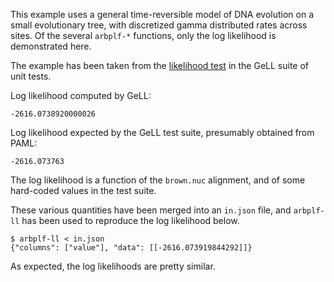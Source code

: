 This example uses a general time-reversible model of DNA evolution
on a small evolutionary tree,
with discretized gamma distributed rates across sites.
Of the several `arbplf-*` functions,
only the log likelihood is demonstrated here.

The example has been taken from the
[likelihood test](https://github.com/danielmoney/GeLL/blob/master/test/Likelihood/LikelihoodTest.java)
in the GeLL suite of unit tests.

Log likelihood computed by GeLL:
```
-2616.0738920000026
```

Log likelihood expected by the GeLL test suite,
presumably obtained from PAML:
```
-2616.073763
```

The log likelihood is a function of the `brown.nuc` alignment,
and of some hard-coded values in the test suite.

These various quantities have been merged into an `in.json` file,
and `arbplf-ll` has been used to reproduce the log likelihood below.

```shell
$ arbplf-ll < in.json
{"columns": ["value"], "data": [[-2616.073919844292]]}
```

As expected, the log likelihoods are pretty similar.
